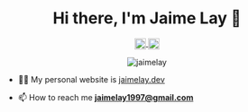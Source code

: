 <h1 align="center">Hi there, I'm Jaime Lay 👋</h1>
<div>
  <p align="center">
  <a href="https://www.linkedin.com/in/jaimelay-/" target="blank">
    <img align="center" src="https://cdn.jsdelivr.net/npm/simple-icons@3.0.1/icons/linkedin.svg" alt="jaimelay" height="20" width="20" />
  </a>
  <a href="https://instagram.com/jaime_lay" target="blank">
    <img align="center" src="https://cdn.jsdelivr.net/npm/simple-icons@3.0.1/icons/instagram.svg" alt="jaimelay" height="20" width="20" />
  </a>
</p>
  <p align="center">
    <img src="https://komarev.com/ghpvc/?username=jaimelay" alt="jaimelay" />
  </p>
</div>

- 👨‍💻 My personal website is [jaimelay.dev](https://jaimelay.dev)

- 📫 How to reach me **jaimelay1997@gmail.com**


